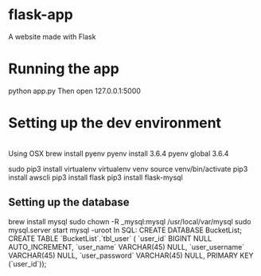# flask-app
A website made with Flask

<h1>Running the app</h1>
python app.py
Then open 127.0.0.1:5000

<h1>Setting up the dev environment</h1><br>
Using OSX
brew install pyenv
pyenv install 3.6.4
pyenv global 3.6.4

sudo pip3 install virtualenv
virtualenv venv
source venv/bin/activate
pip3 install awscli
pip3 install flask
pip3 install flask-mysql

<h2>Setting up the database</h2>
brew install mysql
sudo chown -R _mysql:mysql /usr/local/var/mysql
sudo mysql.server start
mysql -uroot
In SQL:
CREATE DATABASE BucketList;
CREATE TABLE `BucketList`.`tbl_user` (
  `user_id` BIGINT NULL AUTO_INCREMENT,
  `user_name` VARCHAR(45) NULL,
  `user_username` VARCHAR(45) NULL,
  `user_password` VARCHAR(45) NULL,
  PRIMARY KEY (`user_id`));
